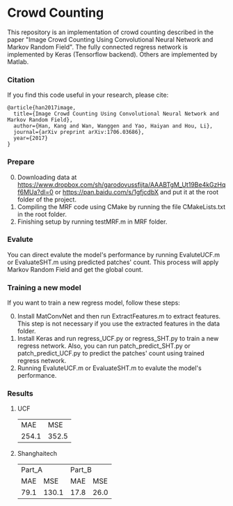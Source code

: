 # Crowd Counting

This repository is an implementation of crowd counting described in the paper "Image Crowd Counting Using Convolutional Neural Network and Markov Random Field". The fully connected regress network is implemented by Keras (Tensorflow backend). Others are implemented by Matlab.

### Citation
If you find this code useful in your research, please cite:

	@article{han2017image,
	  title={Image Crowd Counting Using Convolutional Neural Network and Markov Random Field},
	  author={Han, Kang and Wan, Wanggen and Yao, Haiyan and Hou, Li},
	  journal={arXiv preprint arXiv:1706.03686},
	  year={2017}
	}

### Prepare

0. Downloading data at https://www.dropbox.com/sh/garodovussfijta/AAABTgM_Ut19Be4kGzHqf6MUa?dl=0 or https://pan.baidu.com/s/1gfjcdbX and put it at the root folder of the project.
0. Compiling the MRF code using CMake by running the file CMakeLists.txt in the root folder.
0. Finishing setup by running testMRF.m in MRF folder.

### Evalute

You can direct evalute the model's performance by running EvaluteUCF.m or EvaluateSHT.m using predicted patches' count. This process will apply Markov Random Field and get the global count.

### Training a new model
If you want to train a new regress model, follow these steps:

0. Install MatConvNet and then run ExtractFeatures.m to extract features. This step is not necessary if you use the extracted features in the data folder.
0. Install Keras and run regress_UCF.py or regress_SHT.py to train a new regress network. Also, you can run patch_predict_SHT.py or patch_predict_UCF.py to predict the patches' count using trained regress network.
0. Running EvaluteUCF.m or EvaluateSHT.m to evalute the model's performance.

### Results

1. UCF

	<table>
	    	<tr>
			<td>MAE</td>
			<td>MSE</td>
	    	</tr>
		<tr>
			<td>254.1</td>
			<td>352.5</td>
	    	</tr>
	</table>

1. Shanghaitech

	<table>
	    	<tr>
			<td colspan="2">Part_A</td>
			<td colspan="2">Part_B</td>
	   	</tr>
	    	<tr>
			<td>MAE</td>
			<td>MSE</td>
			<td>MAE</td>
			<td>MSE</td>
	    	</tr>
		<tr>
			<td>79.1</td>
			<td>130.1</td>
			<td>17.8</td>
			<td>26.0</td>
	    	</tr>
	</table>

